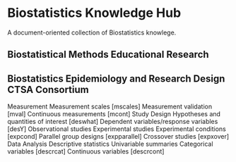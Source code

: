 Biostatistics Knowledge Hub
============

A document-oriented collection of Biostatistics knowlege.

Biostatistical Methods Educational Research
-------------------------------------------

Biostatistics Epidemiology and Research Design CTSA Consortium
--------------------------------------------------------------
 Measurement
  Measurement scales [mscales]
  Measurement validation [mval]
  Continuous measurements [mcont]
 Study Design
  Hypotheses and quantities of interest [deswhat]
  Dependent variables/response variables [desY]
  Observational studies
  Experimental studies
   Experimental conditions [expcond]
   Parallel group designs [expparallel]
   Crossover studies [expxover]
 Data Analysis
  Descriptive statistics
   Univariable summaries
    Categorical variables [descrcat]
    Continuous variables [descrcont]
